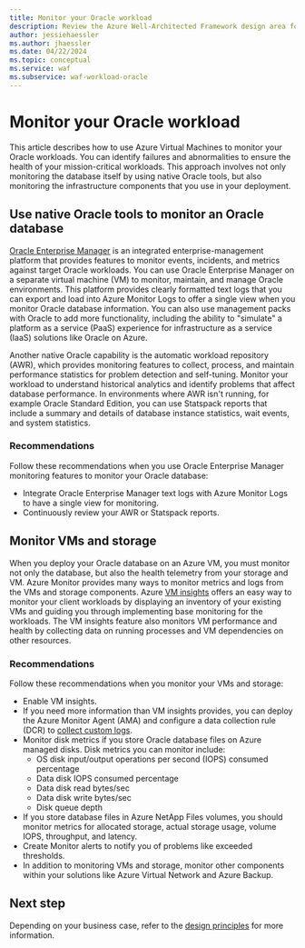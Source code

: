 ```yaml
---
title: Monitor your Oracle workload
description: Review the Azure Well-Architected Framework design area for monitoring. See how to apply these principles to Oracle on Azure IaaS workloads.
author: jessiehaessler
ms.author: jhaessler
ms.date: 04/22/2024
ms.topic: conceptual
ms.service: waf
ms.subservice: waf-workload-oracle
---
```


# Monitor your Oracle workload

This article describes how to use Azure Virtual Machines to monitor your Oracle workloads. You can identify failures and abnormalities to ensure the health of your mission-critical workloads. This approach involves not only monitoring the database itself by using native Oracle tools, but also monitoring the infrastructure components that you use in your deployment.

## Use native Oracle tools to monitor an Oracle database

[Oracle Enterprise Manager](https://docs.oracle.com/en/enterprise-manager) is an integrated enterprise-management platform that provides features to monitor events, incidents, and metrics against target Oracle workloads. You can use Oracle Enterprise Manager on a separate virtual machine (VM) to monitor, maintain, and manage Oracle environments. This platform provides clearly formatted text logs that you can export and load into Azure Monitor Logs to offer a single view when you monitor Oracle database information. You can also use management packs with Oracle to add more functionality, including the ability to "simulate" a platform as a service (PaaS) experience for infrastructure as a service (IaaS) solutions like Oracle on Azure.

Another native Oracle capability is the automatic workload repository (AWR), which provides monitoring features to collect, process, and maintain performance statistics for problem detection and self-tuning. Monitor your workload to understand historical analytics and identify problems that affect database performance. In environments where AWR isn't running, for example Oracle Standard Edition, you can use Statspack reports that include a summary and details of database instance statistics, wait events, and system statistics.

### Recommendations

Follow these recommendations when you use Oracle Enterprise Manager monitoring features to monitor your Oracle database:

- Integrate Oracle Enterprise Manager text logs with Azure Monitor Logs to have a single view for monitoring.
- Continuously review your AWR or Statspack reports.

## Monitor VMs and storage

When you deploy your Oracle database on an Azure VM, you must monitor not only the database, but also the health telemetry from your storage and VM. Azure Monitor provides many ways to monitor metrics and logs from the VMs and storage components. Azure [VM insights](/azure/azure-monitor/vm/vminsights-enable-portal) offers an easy way to monitor your client workloads by displaying an inventory of your existing VMs and guiding you through implementing base monitoring for the workloads. The VM insights feature also monitors VM performance and health by collecting data on running processes and VM dependencies on other resources.

### Recommendations

Follow these recommendations when you monitor your VMs and storage:

- Enable VM insights.
- If you need more information than VM insights provides, you can deploy the Azure Monitor Agent (AMA) and configure a data collection rule (DCR) to [collect custom logs](/azure/azure-monitor/agents/data-collection-text-log).
- Monitor disk metrics if you store Oracle database files on Azure managed disks. Disk metrics you can monitor include:
  - OS disk input/output operations per second (IOPS) consumed percentage
  - Data disk IOPS consumed percentage
  - Data disk read bytes/sec
  - Data disk write bytes/sec
  - Disk queue depth
- If you store database files in Azure NetApp Files volumes, you should monitor metrics for allocated storage, actual storage usage, volume IOPS, throughput, and latency.
- Create Monitor alerts to notify you of problems like exceeded thresholds.
- In addition to monitoring VMs and storage, monitor other components within your solutions like Azure Virtual Network and Azure Backup.

## Next step

Depending on your business case, refer to the [design principles](review-design-principles.md) for more information.
